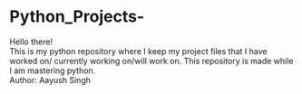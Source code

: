 # Python_Projects-
Hello there!
<br>
This is my python repository where I keep my project files that I have worked on/ currently working on/will work on. This repository is made while I am mastering python. 
<br>
Author: Aayush Singh
